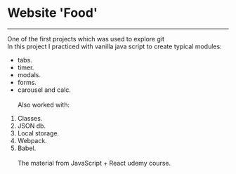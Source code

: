 # Website 'Food'
****
One of the first projects which was used to explore git\
In this project I practiced with vanilla java script to create typical modules:
- tabs.
- timer.
- modals.
- forms.
- carousel and calc.\
\
Also worked with:
1. Classes.
2. JSON db.
3. Local storage.
4. Webpack.
5. Babel.
\
\
The material from JavaScript + React udemy course.